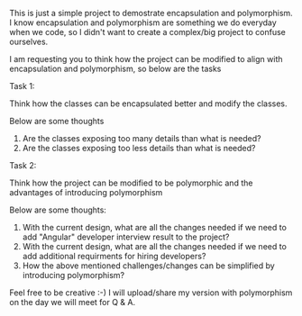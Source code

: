 This is just a simple project to demostrate encapsulation and polymorphism. I know encapsulation and polymorphism are something we do everyday when we code, so I didn't want to create a complex/big project to confuse ourselves.

I am requesting you to think how the project can be modified to align with encapsulation and polymorphism, so below are the tasks

Task 1: 

Think how the classes can be encapsulated better and modify the classes. 

Below are some thoughts
1. Are the classes exposing too many details than what is needed? 
2. Are the classes exposing too less details than what is needed?


Task 2:

Think how the project can be modified to be polymorphic and the advantages of introducing polymorphism

Below are some thoughts:
1. With the current design, what are all the changes needed if we need to add "Angular" developer interview result to the project?
2. With the current design, what are all the changes needed if we need to add additional requirments for hiring developers?
3. How the above mentioned challenges/changes can be simplified by introducing polymorphism?

Feel free to be creative :-) I will upload/share my version with polymorphism on the day we will meet for Q & A.
